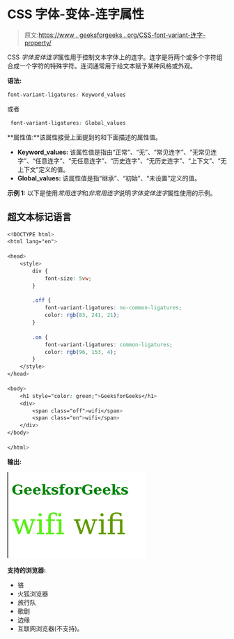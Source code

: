 # CSS 字体-变体-连字属性

> 原文:[https://www . geeksforgeeks . org/CSS-font-variant-连字-property/](https://www.geeksforgeeks.org/css-font-variant-ligatures-property/)

CSS *字体变体连字*属性用于控制文本字体上的连字。连字是将两个或多个字符组合成一个字符的特殊字符。连词通常用于给文本赋予某种风格或外观。

**语法:**

```css
font-variant-ligatures: Keyword_values
```

或者

```css
 font-variant-ligatures: Global_values 
```

**属性值:**该属性接受上面提到的和下面描述的属性值。

*   **Keyword_values:** 该属性值是指由“正常”、“无”、“常见连字”、“无常见连字”、“任意连字”、“无任意连字”、“历史连字”、“无历史连字”、“上下文”、“无上下文”定义的值。
*   **Global_values:** 该属性值是指“继承”、“初始”、“未设置”定义的值。

**示例 1:** 以下是使用*常用连字*和*非常用连字*说明*字体变体连字*属性使用的示例。

## 超文本标记语言

```css
<!DOCTYPE html>
<html lang="en">

<head>
    <style>
        div {
            font-size: 5vw;
        }

        .off {
            font-variant-ligatures: no-common-ligatures;
            color: rgb(83, 241, 21);
        }

        .on {
            font-variant-ligatures: common-ligatures;
            color: rgb(96, 153, 4);
        }
    </style>
</head>

<body>
    <h1 style="color: green;">GeeksforGeeks</h1>
    <div>
        <span class="off">wifi</span>
        <span class="on">wifi</span>
    </div>
</body>

</html>
```

**输出:**

![](img/f634c5d0932889b436e2ce53f698ffaa.png)

**支持的浏览器:**

*   铬
*   火狐浏览器
*   旅行队
*   歌剧
*   边缘
*   互联网浏览器(不支持)。